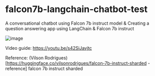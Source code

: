 # falcon7b-langchain-chatbot-test
A conversational chatbot using Falcon 7b instruct model &amp; Creating a question answering app using LangChain &amp; Falcon 7b instruct

![image](https://github.com/Tolulade-A/falcon7b-langchain-chatbot-test/assets/22460844/7e469de2-0ba7-43e1-be22-028d2be6fcb8)

Video guide: https://youtu.be/s42SiJavjtc 

Reference: (Vilson Rodrigues)[https://huggingface.co/vilsonrodrigues/falcon-7b-instruct-sharded -reference] falcon 7b instruct sharded
